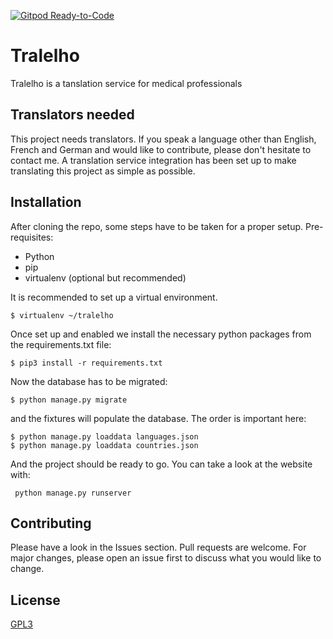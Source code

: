 
[![Gitpod Ready-to-Code](https://img.shields.io/badge/Gitpod-ready--to--code-blue?logo=gitpod)](https://gitpod.io/#https://github.com/3ng7n33r/Tralelho-dev/tree/mob)
# Tralelho

Tralelho is a tanslation service for medical professionals

## Translators needed
This project needs translators. If you speak a language other than English, French and German and would like to contribute, please don't hesitate to contact me. A translation service integration has been set up to make translating this project as simple as possible.

## Installation

After cloning the repo, some steps have to be taken for a proper setup.
Pre-requisites:
<ul>
<li>Python</li>
<li>pip</li>
<li>virtualenv (optional but recommended)</li>
</ul> 
It is recommended to set up a virtual environment.

    $ virtualenv ~/tralelho


Once set up and enabled we install the necessary python packages from the requirements.txt file:

    $ pip3 install -r requirements.txt
    
Now the database has to be migrated:

    $ python manage.py migrate
    
and the fixtures will populate the database. The order is important here:

    $ python manage.py loaddata languages.json
    $ python manage.py loaddata countries.json
   
 And the project should be ready to go. You can take a look at the website with:

     python manage.py runserver

## Contributing
Please have a look in the Issues section.
Pull requests are welcome. For major changes, please open an issue first to discuss what you would like to change.

## License
[GPL3](https://choosealicense.com/licenses/gpl-3.0/)

